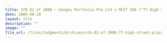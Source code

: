 ```yaml
---
title: STB 82 of 2008 – Ganges Portfolio Pte Ltd v MCST 599 (“77 High Street Plaza”)
date: 2009-08-20
layout: file
description: ""
image: ""
file_url: /files/Judgments/Archives/stb-82-of-2008-77-high-street-plaza.pdf
---
```

